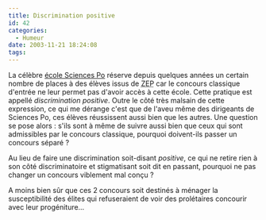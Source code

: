 ```yaml
---
title: Discrimination positive
id: 42
categories:
  - Humeur
date: 2003-11-21 18:24:08
tags:
---
```


La célèbre [école Sciences Po](http://www.sciences-po.fr/) réserve depuis quelques années un certain nombre de places à des élèves issus de <acronym title="Zone d&#039;Education Prioritaire">ZEP</acronym> car le concours classique d'entrée ne leur permet pas d'avoir accès à cette école. Cette pratique est appellé _discrimination positive_. Outre le côté très malsain de cette expression, ce qui me dérange c'est que de l'aveu même des dirigeants de Sciences Po, ces élèves réussissent aussi bien que les autres. Une question se pose alors : s'ils sont à même de suivre aussi bien que ceux qui sont admissibles par le concours classique, pourquoi doivent-ils passer un concours séparé ?

Au lieu de faire une discrimination soit-disant _positive_, ce qui ne retire rien à son côté discriminatoire et stigmatisant soit dit en passant, pourquoi ne pas changer un concours viblement mal conçu ?

A moins bien sûr que ces 2 concours soit destinés à ménager la susceptibilité des élites qui refuseraient de voir des prolétaires concourir avec leur progéniture…